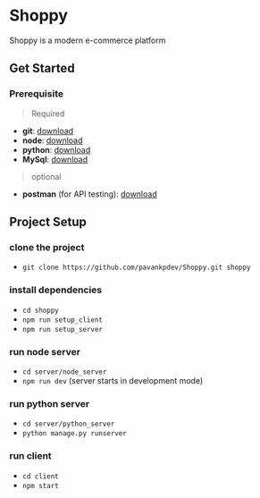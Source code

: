 # Shoppy

Shoppy is a modern e-commerce platform

## Get Started

### Prerequisite
>Required

- **git**: [download](https://git-scm.com/download/)
- **node**: [download](https://nodejs.org/en/)
- **python**: [download](https://www.python.org/)
- **MySql**: [download](https://dev.mysql.com/downloads/installer/)

>optional

- **postman** (for API testing): [download](https://www.postman.com/)

## Project Setup

### clone the project 
- `git clone https://github.com/pavankpdev/Shoppy.git shoppy`
### install dependencies
- `cd shoppy`
- `npm run setup_client`
- `npm run setup_server`
### run node server
- `cd server/node_server`
- `npm run dev` (server starts in development mode)
### run python server
- `cd server/python_server`
- `python manage.py runserver`
### run client 
- `cd client`
- `npm start`
